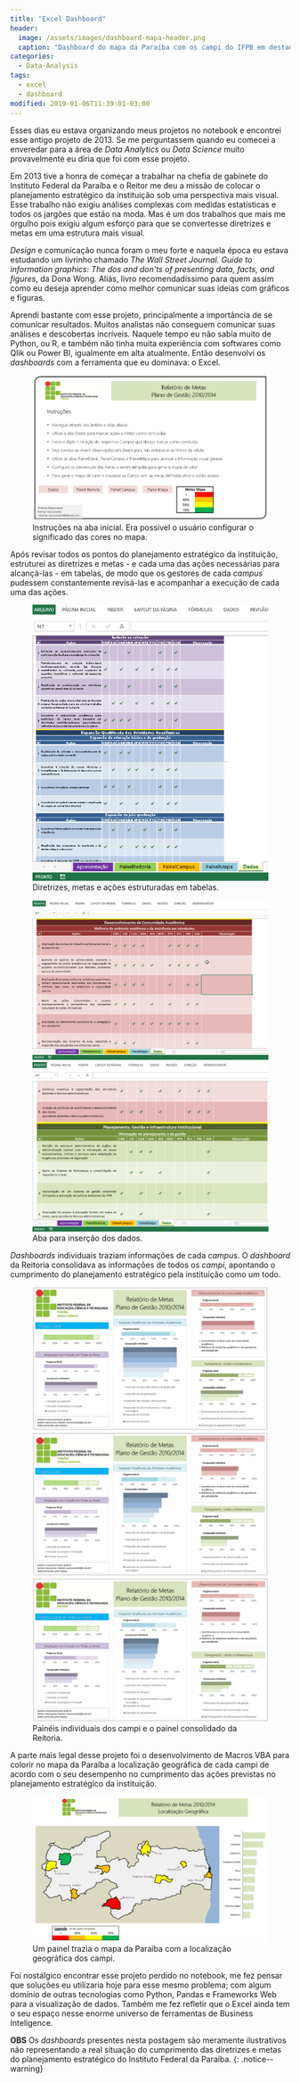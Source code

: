 ```yaml
---
title: "Excel Dashboard"
header:
  image: /assets/images/dashboard-mapa-header.png
  caption: "Dashboard do mapa da Paraíba com os campi do IFPB em destaque"
categories:
  - Data-Analysis
tags:
  - excel
  - dashboard
modified: 2019-01-06T11:39:01-03:00
---
```


Esses dias eu estava organizando meus projetos no notebook e encontrei esse antigo projeto de 2013. Se me perguntassem quando eu comecei a enveredar para a área de _Data Analytics_ ou _Data Science_ muito provavelmente eu diria que foi com esse projeto.

Em 2013 tive a honra de começar a trabalhar na chefia de gabinete do Instituto Federal da Paraíba e o Reitor me deu a missão de colocar o planejamento estratégico da instituição sob uma perspectiva mais visual. Esse trabalho não exigiu análises complexas com medidas estatísticas e todos os jargões que estão na moda. Mas é um dos trabalhos que mais me orgulho pois exigiu algum esforço para que se convertesse diretrizes e metas em uma estrutura mais visual.

_Design_ e comunicação nunca foram o meu forte e naquela época eu estava estudando um livrinho chamado _The Wall Street Journal. Guide to information graphics: The dos and don'ts of presenting data, facts, and figures_, da Dona Wong. Aliás, livro recomendadíssimo para quem assim como eu deseja aprender como melhor comunicar suas ideias com gráficos e figuras.

Aprendi bastante com esse projeto, principalmente a importância de se comunicar resultados. Muitos analistas não conseguem comunicar suas análises e descobertas incríveis. Naquele tempo eu não sabia muito de Python, ou R, e também não tinha muita experiência com softwares como Qlik ou Power BI, igualmente em alta atualmente. Então desenvolvi os _dashboards_ com a ferramenta que eu dominava: o Excel.

<figure>
    <a href="/assets/images/painel-principal.png"><img src="/assets/images/painel-principal.png"></a>
	<figcaption>Instruções na aba inicial. Era possível o usuário configurar o significado das cores no mapa.</figcaption>
</figure>

Após revisar todos os pontos do planejamento estratégico da instituição, estruturei as diretrizes e metas - e cada uma das ações necessárias para alcançá-las - em tabelas, de modo que os gestores de cada _campus_ pudessem constantemente revisá-las e acompanhar a execução de cada uma das ações.

<figure>
    <a href="/assets/images/dashboard-dados3.png"><img src="/assets/images/dashboard-dados3.png"></a>
	<figcaption>Diretrizes, metas e ações estruturadas em tabelas.</figcaption>
</figure>

<figure class="half">
    <a href="/assets/images/dashboard-dados1.png"><img src="/assets/images/dashboard-dados1.png"></a>
    <a href="/assets/images/dashboard-dados2.png"><img src="/assets/images/dashboard-dados2.png"></a>
    <figcaption>Aba para inserção dos dados.</figcaption>
</figure>

_Dashboards_ individuais traziam informações de cada _campus_. O _dashboard_ da Reitoria consolidava as informações de todos os _campi_, apontando o cumprimento do planejamento estratégico pela instituição como um todo.

<figure class="third">
    <a href="/assets/images/painel-campus1.png"><img src="/assets/images/painel-campus1.png"></a>
    <a href="/assets/images/painel-campus2.png"><img src="/assets/images/painel-campus2.png"></a>
    <a href="/assets/images/painel-reitoria.png"><img src="/assets/images/painel-reitoria.png"></a>
    <figcaption>Painéis individuais dos campi e o painel consolidado da Reitoria.</figcaption>
</figure>

A parte mais legal desse projeto foi o desenvolvimento de Macros VBA para colorir no mapa da Paraíba a localização geográfica de cada campi de acordo com o seu desempenho no cumprimento das ações previstas no planejamento estratégico da instituição.

<figure>
    <a href="/assets/images/dashboard-mapa.png"><img src="/assets/images/dashboard-mapa.png"></a>
	<figcaption>Um painel trazia o mapa da Paraíba com a localização geográfica dos campi.</figcaption>
</figure>

Foi nostálgico encontrar esse projeto perdido no notebook, me fez pensar que soluções eu utilizaria hoje para esse mesmo problema; com algum domínio de outras tecnologias como Python, Pandas e Frameworks Web para a visualização de dados. Também me fez refletir que o Excel ainda tem o seu espaço nesse enorme universo de ferramentas de Business Inteligence.

**OBS** Os _dashboards_ presentes nesta postagem são meramente ilustrativos não representando a real situação do cumprimento das diretrizes e metas do planejamento estratégico do Instituto Federal da Paraíba.
{: .notice--warning}
